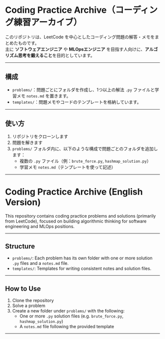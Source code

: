#  Coding Practice Archive（コーディング練習アーカイブ）

このリポジトリは、LeetCode を中心としたコーディング問題の解答・メモをまとめたものです。  
主に **ソフトウェアエンジニア** や **MLOpsエンジニア** を目指す人向けに、**アルゴリズム思考を鍛えること**を目的としています。

---

##  構成

- `problems/`：問題ごとにフォルダを作成し、1つ以上の解法 `.py` ファイルと学習メモ `notes.md` を置きます。
- `templates/`：問題メモやコードのテンプレートを格納しています。

---

##  使い方

1. リポジトリをクローンします
2. 問題を解きます
3. `problems/` フォルダ内に、以下のような構成で問題ごとのフォルダを追加します：
   - 複数の `.py` ファイル（例：`brute_force.py`, `hashmap_solution.py`）
   - 学習メモ `notes.md`（テンプレートを使って記述）

---

#  Coding Practice Archive (English Version)

This repository contains coding practice problems and solutions (primarily from LeetCode), focused on building algorithmic thinking for software engineering and MLOps positions.

---

##  Structure

- `problems/`: Each problem has its own folder with one or more solution `.py` files and a `notes.md` file.
- `templates/`: Templates for writing consistent notes and solution files.

---

##  How to Use

1. Clone the repository
2. Solve a problem
3. Create a new folder under `problems/` with the following:
   - One or more `.py` solution files (e.g. `brute_force.py`, `hashmap_solution.py`)
   - A `notes.md` file following the provided template

---

